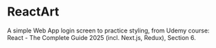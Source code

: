 # ReactArt
A simple Web App login screen to practice styling, from Udemy course: React - The Complete Guide 2025 (incl. Next.js, Redux), Section 6.
